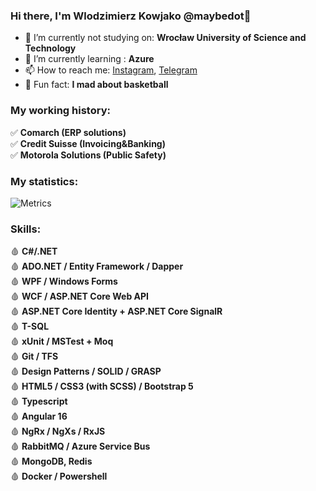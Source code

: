 ### Hi there, I'm Wlodzimierz Kowjako @maybedot👋
- 🏫 I’m currently not studying on: **Wrocław University of Science and Technology**
- 🌱 I’m currently learning : **Azure**
- 📫 How to reach me: [Instagram](https://www.instagram.com/wlodzimierzyk/), [Telegram](https://t.me/csharpgod)
- 🏀 Fun fact: **I mad about basketball**

### My working history:  
✅ **Comarch (ERP solutions)**   
✅ **Credit Suisse (Invoicing&Banking)**  
✅ **Motorola Solutions  (Public Safety)**

### My statistics:
![Metrics](https://metrics.lecoq.io/Kowjako?template=classic&config.timezone=Europe%2FAmsterdam&config.animated=true)
### Skills:
🩸 **C#/.NET**  
🩸 **ADO.NET / Entity Framework / Dapper**  
🩸 **WPF / Windows Forms**  
🩸 **WCF / ASP.NET Core Web API**  
🩸 **ASP.NET Core Identity + ASP.NET Core SignalR**  
🩸 **T-SQL**  
🩸 **xUnit / MSTest + Moq**  
🩸 **Git / TFS**  
🩸 **Design Patterns / SOLID / GRASP**  
🩸 **HTML5 / CSS3 (with SCSS) / Bootstrap 5**  
🩸 **Typescript**  
🩸 **Angular 16**   
🩸 **NgRx / NgXs / RxJS**  
🩸 **RabbitMQ / Azure Service Bus**  
🩸 **MongoDB, Redis**  
🩸 **Docker / Powershell** 
